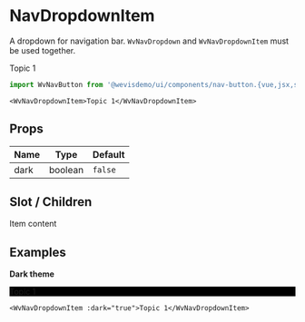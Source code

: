 # NavDropdownItem

A dropdown for navigation bar. `WvNavDropdown` and `WvNavDropdownItem` must be used together.

<WvNavDropdownItem>Topic 1</WvNavDropdownItem>

```js
import WvNavButton from '@wevisdemo/ui/components/nav-button.{vue,jsx,svelte}';
```

```vue
<WvNavDropdownItem>Topic 1</WvNavDropdownItem>
```

## Props

| Name | Type    | Default |
| ---- | ------- | ------- |
| dark | boolean | `false` |

## Slot / Children

Item content

## Examples

**Dark theme**

<div style="background-color: black;">
  <WvNavDropdownItem :dark="true">Topic 1</WvNavDropdownItem>
</div>

```vue
<WvNavDropdownItem :dark="true">Topic 1</WvNavDropdownItem>
```

